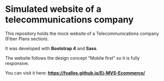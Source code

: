 # Simulated website of a telecommunications company

This repository holds the mock website of a Telecommunications company (Fiber Plans section).

It was developed with **Bootstrap 4** and **Sass**.

The website follows the design concept "Mobile first" so it is fully responsive.

You can visit it here: **https://fvalles.github.io/Ej-MVS-Ecommerce/**

